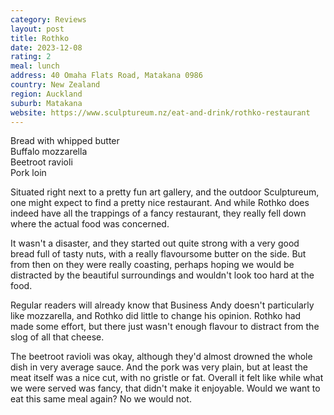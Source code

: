 ```yaml
---
category: Reviews
layout: post
title: Rothko
date: 2023-12-08
rating: 2
meal: lunch
address: 40 Omaha Flats Road, Matakana 0986
country: New Zealand
region: Auckland
suburb: Matakana
website: https://www.sculptureum.nz/eat-and-drink/rothko-restaurant
---
```

Bread with whipped butter  
Buffalo mozzarella  
Beetroot ravioli  
Pork loin  

Situated right next to a pretty fun art gallery, and the outdoor Sculptureum, one might expect to find a pretty nice restaurant. And while Rothko does indeed have all the trappings of a fancy restaurant, they really fell down where the actual food was concerned. 

It wasn't a disaster, and they started out quite strong with a very good bread full of tasty nuts, with a really flavoursome butter on the side. But from then on they were really coasting, perhaps hoping we would be distracted by the beautiful surroundings and wouldn't look too hard at the food. 

Regular readers will already know that Business Andy doesn't particularly like mozzarella, and Rothko did little to change his opinion. Rothko had made some effort, but there just wasn't enough flavour to distract from the slog of all that cheese.

The beetroot ravioli was okay, although they'd almost drowned the whole dish in very average sauce. And the pork was very plain, but at least the meat itself was a nice cut, with no gristle or fat. Overall it felt like while what we were served was fancy, that didn't make it enjoyable. Would we want to eat this same meal again? No we would not. 
